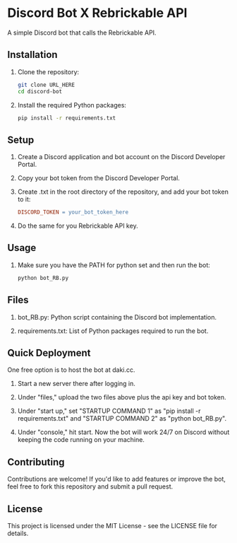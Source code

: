 # Discord Bot X Rebrickable API

A simple Discord bot that calls the Rebrickable API.

## Installation

1. Clone the repository:
    ```bash
    git clone URL_HERE
    cd discord-bot
    ```
2. Install the required Python packages:
    ```bash
    pip install -r requirements.txt
    ```

## Setup
1. Create a Discord application and bot account on the Discord Developer Portal.

2. Copy your bot token from the Discord Developer Portal.

3. Create .txt in the root directory of the repository, and add your bot token to it:
    ```makefile
    DISCORD_TOKEN = your_bot_token_here
    ```

4. Do the same for you Rebrickable API key.

## Usage
1. Make sure you have the PATH for python set and then run the bot:
    ```bash
    python bot_RB.py
    ```

## Files
1. bot_RB.py: Python script containing the Discord bot implementation.

2. requirements.txt: List of Python packages required to run the bot.

## Quick Deployment
One free option is to host the bot at daki.cc.

1. Start a new server there after logging in.

2. Under "files," upload the two files above plus the api key and bot token.

3. Under "start up," set "STARTUP COMMAND 1" as "pip install -r requirements.txt" and "STARTUP COMMAND 2" as "python bot_RB.py".

4. Under "console," hit start. Now the bot will work 24/7 on Discord without keeping the code running on your machine.

## Contributing
Contributions are welcome! If you'd like to add features or improve the bot, feel free to fork this repository and submit a pull request.

## License
This project is licensed under the MIT License - see the LICENSE file for details.

